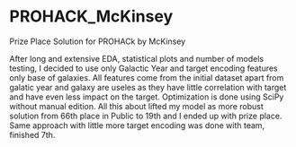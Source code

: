# PROHACK_McKinsey
Prize Place Solution for PROHACk by McKinsey

After long and extensive EDA, statistical plots and number of models testing, I decided to use only Galactic Year and target encoding features only base of galaxies. All features come from the initial dataset apart from galatic year and galaxy are useles as they have little correlation with target and have even less impact on the target. 
Optimization is done using SciPy without manual edition.
All this about lifted my model as more robust solution from 66th place in Public to 19th and I ended up with prize place.
Same approach with little more target encoding was done with team, finished 7th.
